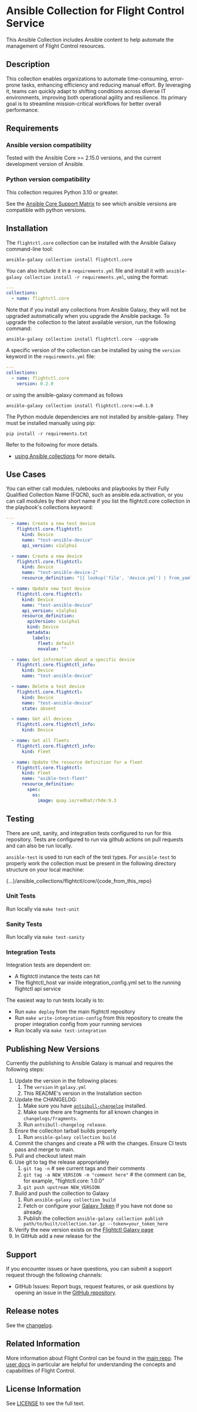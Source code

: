 # Ansible Collection for Flight Control Service

This Ansible Collection includes Ansible content to help automate the management of Flight Control resources.

## Description

This collection enables organizations to automate time-consuming, error-prone tasks, enhancing efficiency and reducing manual effort. By leveraging it, teams can quickly adapt to shifting conditions across diverse IT environments, improving both operational agility and resilience. Its primary goal is to streamline mission-critical workflows for better overall performance.

## Requirements

### Ansible version compatibility

Tested with the Ansible Core >= 2.15.0 versions, and the current development version of Ansible.

### Python version compatibility

This collection requires Python 3.10 or greater.

See the [Ansible Core Support Matrix](https://docs.ansible.com/ansible/latest/reference_appendices/release_and_maintenance.html#ansible-core-support-matrix) to see which ansible versions are compatible with python versions.

## Installation

The `flightctl.core` collection can be installed with the Ansible Galaxy command-line tool:

```shell
ansible-galaxy collection install flightctl.core
```

You can also include it in a `requirements.yml` file and install it with `ansible-galaxy collection install -r requirements.yml`, using the format:

```yaml
---
collections:
  - name: flightctl.core
```

Note that if you install any collections from Ansible Galaxy, they will not be upgraded automatically when you upgrade the Ansible package.
To upgrade the collection to the latest available version, run the following command:

```shell
ansible-galaxy collection install flightctl.core --upgrade
```

A specific version of the collection can be installed by using the `version` keyword in the `requirements.yml` file:

```yaml
---
collections:
  - name: flightctl.core
    version: 0.2.0
```

or using the ansible-galaxy command as follows

```shell
ansible-galaxy collection install flightctl.core:==0.1.0
```

The Python module dependencies are not installed by ansible-galaxy. They must be installed manually using pip:

```shell
pip install -r requirements.txt
```

Refer to the following for more details.
* [using Ansible collections](https://docs.ansible.com/ansible/latest/user_guide/collections_using.html) for more details.

## Use Cases

You can either call modules, rulebooks and playbooks by their Fully Qualified Collection Name (FQCN), such as ansible.eda.activation, or you can call modules by their short name if you list the flightctl.core collection in the playbook's collections keyword:

```yaml
---
  - name: Create a new test device
    flightctl.core.flightctl:
      kind: Device
      name: "test-ansible-device"
      api_version: v1alpha1

  - name: Create a new device
    flightctl.core.flightctl:
      kind: Device
      name: "test-ansible-device-2"
      resource_definition: "{{ lookup('file', 'device.yml') | from_yaml }}"

  - name: Update new test device
    flightctl.core.flightctl:
      kind: Device
      name: "test-ansible-device"
      api_version: v1alpha1
      resource_definition:
        apiVersion: v1alpha1
        kind: Device
        metadata:
          labels:
            fleet: default
            novalue: ""

  - name: Get information about a specific device
    flightctl.core.flightctl_info:
      kind: Device
      name: "test-ansible-device"

  - name: Delete a test device
    flightctl.core.flightctl:
      kind: Device
      name: "test-ansible-device"
      state: absent

  - name: Get all devices
    flightctl.core.flightctl_info:
      kind: Device

  - name: Get all fleets
    flightctl.core.flightctl_info:
      kind: Fleet

  - name: Update the resource definition for a fleet
    flightctl.core.flightctl:
      kind: Fleet
      name: "asible-test-fleet"
      resource_definition:
        spec:
          os:
            image: quay.io/redhat/rhde:9.3
```

## Testing

There are unit, sanity, and integration tests configured to run for this repository.  Tests are configured to run via github actions on pull requests and can also be run locally.

`ansible-test` is used to run each of the test types.  For `ansible-test` to properly work the collection must be present in the following directory structure on your local machine:

{...}/ansible_collections/flightctl/core/{code_from_this_repo}

### Unit Tests

Run locally via `make test-unit`

### Sanity Tests

Run locally via `make test-sanity`

### Integration Tests

Integration tests are dependent on:
- A flightctl instance the tests can hit
- The flightctl_host var inside integration_config.yml set to the running flightctl api service

The easiest way to run tests locally is to:
- Run `make deploy` from the main flightctl repository
- Run `make write-integration-config` from this repository to create the proper integration config from your running services
- Run locally via `make test-integration`

## Publishing New Versions

Currently the publishing to Ansible Galaxy is manual and requires the following steps:

1. Update the version in the following places:
    1. The `version` in `galaxy.yml`
    2. This README's version in the Installation section
2. Update the CHANGELOG:
    1. Make sure you have [`antsibull-changelog`](https://pypi.org/project/antsibull-changelog/) installed.
    2. Make sure there are fragments for all known changes in `changelogs/fragments`.
    3. Run `antsibull-changelog release`.
3. Ensre the colleciton tarball builds properly
    1. Run `ansible-galaxy collection build`
4. Commit the changes and create a PR with the changes. Ensure CI tests pass and merge to main.
5. Pull and checkout latest main
6. Use git to tag the release appropriately
    1. `git tag -n`    # see current tags and their comments
    2. `git tag -a NEW_VERSION -m "comment here"` # the comment can be, for example,  "flightctl.core: 1.0.0"
    3. `git push upstream NEW_VERSION`
7. Build and push the collection to Galaxy
    1. Run `ansible-galaxy collection build`
    2. Fetch or configure your [Galaxy Token](https://galaxy.ansible.com/ui/token/) if you have not done so already.
    3. Publish the collection `ansible-galaxy collection publish path/to/built/collection.tar.gz --token=your_token_here`
8. Verify the new version exists on the [Flightctl Galaxy page](https://galaxy.ansible.com/flightctl/core)
9. In GitHub add a new release for the

## Support

If you encounter issues or have questions, you can submit a support request through the following channels:
 - GitHub Issues: Report bugs, request features, or ask questions by opening an issue in the [GitHub repository](https://github.com/flightctl/flightctl-ansible/issues).

## Release notes

See the [changelog](https://github.com/flightctl/flightctl-ansible/blob/main/CHANGELOG.md).

## Related Information

More information about Flight Control can be found in the [main repo](https://github.com/flightctl/flightctl). The [user docs](https://github.com/flightctl/flightctl/blob/main/docs/user/README.md) in particular are helpful for understanding the concepts and capabilities of Flight Control.

## License Information

See [LICENSE](./LICENSE) to see the full text.
